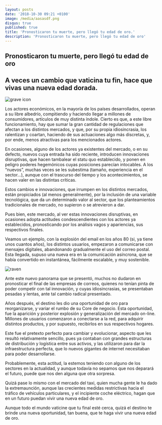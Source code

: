 ```yaml
---
layout: posts
date: '2018-10-30 09:21 +0100'
image: /media/aasasdf.png
disqus: true
published: true
title: 'Pronosticaron tu muerte, pero llegó tu edad de oro.'
description: 'Pronosticaron tu muerte, pero llegó tu edad de oro'
---
```

## Pronosticaron tu muerte, pero llegó tu edad de oro

## A veces un cambio que vaticina tu fin, hace que vivas una nueva edad dorada.

![grave icon]({{site.baseurl}}/media/aasasdf.png)

Los actores económicos, en la mayoría de los países desarrollados, operan a su libre albedrío, compitiendo y haciendo llegar a millones de consumidores, artículos de muy distinta índole.
Cierto es que, a este libre funcionamiento, hay que sumar la gran cantidad de regulaciones que afectan a los distintos mercados, y que, por su propia idiosincrasia, los ralentizan y coartan, haciendo de sus actuaciones algo más discretas, y, por ende, menos atractivas para los mencionados actores.

En ocasiones, alguno de los actores ya existentes del mercado, o en su defecto, nuevos cuya entrada ha sido reciente, introducen innovaciones disruptivas, que hacen tambalear el statu quo establecido, y ponen en peligro poderes hegemónicos cuyas posiciones parecían intocables.
A los “nuevos”, muchas veces se les subestima (tamaño, experiencia en el sector…), aunque con el trascurso del tiempo y los acontecimientos, se hacen valer en las distintas críticas.

Estos cambios e innovaciones, que irrumpen en los distintos mercados, están propiciados (al menos generalmente), por la inclusión de una variable tecnológica, que da un determinado valor al sector, que los planteamientos tradicionales de mercado, no supieron o se atrevieron a dar.

Pues bien, este mercado, al ver estas innovaciones disruptivas, en ocasiones adopta actitudes condescendientes con los actores ya establecidos, pronosticando por los análisis vagos y apariencias, sus respectivos finales.

Veamos un ejemplo, con la explosión del email en los años 80 (si, ya tiene unos cuantos años), los distintos usuarios, empezaron a comunicarse con mensajes digitales, abandonando gradualmente el uso del correo postal. Esta llegada, supuso una nueva era en la comunicación asíncrona, que se había convertido en instantánea, fácilmente escalable, y muy sostenible.

![raven]({{site.baseurl}}/media/sdfads.png)

Ante este nuevo panorama que se presentó, muchos no dudaron en pronosticar el final de las empresas de correos, quienes no tenían pinta de poder competir con tal innovación, y cuyas idiosincrasias, se presentaban pesadas y lentas, ante tal cambio radical presentado.

Años después, el destino les dio una oportunidad de oro para reorganizarse, y variar el rumbo de su Core de negocio. Esta oportunidad, fue la aparición y posterior explosión y generalización del mercado on-line. Millones de usuarios comenzaron a conectarse a la red, para adquirir distintos productos, y por supuesto, recibirlos en sus respectivos hogares.

Este fue el pretexto perfecto para cambiar y evolucionar, aspecto que les resultó relativamente sencillo, pues ya contaban con grandes estructuras de distribución y logística entre sus activos, y las utilizaron para dar la infraestructura perfecta, que lo nuevos gigantes de internet necesitaban para poder desarrollarse.

Probablemente, esta actitud, la estemos teniendo con alguno de los sectores en la actualidad, y aunque todavía no sepamos que nos deparará el futuro, puede que nos den alguna que otra sorpresa.

Quizá pase lo mismo con el mercado del taxi, quien mucha gente le ha dado la extremaunción, aunque las crecientes medidas restrictivas hacia el tráfico de vehículos particulares, y el incipiente coche eléctrico, hagan que en un futuro puedan vivir una nueva edad de oro.

Aunque todo el mundo vaticine que tu final esté cerca, quizá el destino te brinde una nueva oportunidad, tan buena, que te haga vivir una nueva edad de oro.



